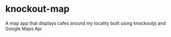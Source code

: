 # knockout-map
A map app that displays cafes around my locality built using knockoutjs and Google Maps Api
